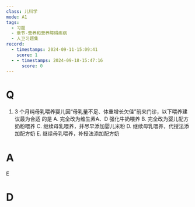 ```yaml
---
class: 儿科学
mode: A1
tags:
  - 习题
  - 章节-营养和营养障碍疾病
  - 人卫习题集
record:
  - timestamps: 2024-09-11-15:09:41
    score: 1
  - - timestamps: 2024-09-18-15:47:16
      score: 0
---
```


# Q
1. 3 个月纯母乳喂养婴儿因“母乳量不足、体重增长欠佳”前来门诊，以下喂养建议最为合适
的是
A. 完全改为维生素A、D 强化牛奶喂养
B. 完全改为婴儿配方奶粉喂养
C. 继续母乳喂养，并尽早添加婴儿米粉
D. 继续母乳喂养，代授法添加配方奶
E. 继续母乳喂养，补授法添加配方奶
# A
E
# D
